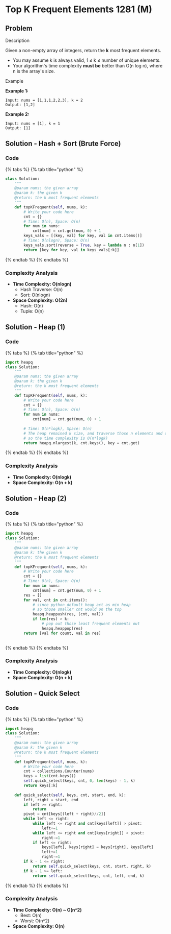 # Top K Frequent Elements 1281 \(M\)

## Problem

Description

Given a non-empty array of integers, return the **k** most frequent elements.

* You may assume k is always valid, 1 ≤ k ≤ number of unique elements.
* Your algorithm's time complexity **must be** better than O\(n log n\), where n is the array's size.

Example

**Example 1:**

```text
Input: nums = [1,1,1,2,2,3], k = 2
Output: [1,2]
```

**Example 2:**

```text
Input: nums = [1], k = 1
Output: [1]
```

## Solution - Hash + Sort \(Brute Force\)

### Code

{% tabs %}
{% tab title="python" %}
```python
class Solution:
    """
    @param nums: the given array
    @param k: the given k
    @return: the k most frequent elements
    """
    def topKFrequent(self, nums, k):
        # Write your code here
        cnt = {}
        # Time: O(n), Space: O(n)
        for num in nums:
            cnt[num] = cnt.get(num, 0) + 1
        keys_vals = [(key, val) for key, val in cnt.items()]
        # Time: O(nlogn), Space: O(n)
        keys_vals.sort(reverse = True, key = lambda n : n[1])
        return [key for key, val in keys_vals[:k]]
```
{% endtab %}
{% endtabs %}

### Complexity Analysis

* **Time Complexity: O\(nlogn\)**
  * Hash Traverse: O\(n\)
  * Sort: O\(nlogn\)
* **Space Complexity: O\(2n\)**
  * Hash: O\(n\)
  * Tuple: O\(n\)

## Solution - Heap \(1\)

### Code

{% tabs %}
{% tab title="python" %}
```python
import heapq
class Solution:
    """
    @param nums: the given array
    @param k: the given k
    @return: the k most frequent elements
    """
    def topKFrequent(self, nums, k):
        # Write your code here
        cnt = {}
        # Time: O(n), Space: O(n)
        for num in nums:
            cnt[num] = cnt.get(num, 0) + 1
        
        # Time: O(n*logk), Space: O(n)
        # The heap remained k size, and traverse those n elements and do heappushpop one at a time (each takes O(logk) times)
        # so the time complexity is O(n*logk)
        return heapq.nlargest(k, cnt.keys(), key = cnt.get)
```
{% endtab %}
{% endtabs %}

### Complexity Analysis

* **Time Complexity: O\(nlogk\)**
* **Space Complexity: O\(n + k\)**

## Solution - Heap \(2\)

### Code

{% tabs %}
{% tab title="python" %}
```python
import heapq
class Solution:
    """
    @param nums: the given array
    @param k: the given k
    @return: the k most frequent elements
    """
    def topKFrequent(self, nums, k):
        # Write your code here
        cnt = {}
        # Time: O(n), Space: O(n)
        for num in nums:
            cnt[num] = cnt.get(num, 0) + 1
        res = []
        for val, cnt in cnt.items():
            # since python default heap act as min heap
            # so those smaller cnt would on the top
            heapq.heappush(res, (cnt, val))
            if len(res) > k:
                # pop out those least frequent elements out
                heapq.heappop(res)
        return [val for count, val in res]
        

```
{% endtab %}
{% endtabs %}

### Complexity Analysis

* **Time Complexity: O\(nlogk\)**
* **Space Complexity: O\(n + k\)**

## Solution - Quick Select

### Code

{% tabs %}
{% tab title="python" %}
```python
import heapq
class Solution:
    """
    @param nums: the given array
    @param k: the given k
    @return: the k most frequent elements
    """
    def topKFrequent(self, nums, k):
        # Write your code here
        cnt = collections.Counter(nums)
        keys = list(cnt.keys())
        self.quick_select(keys, cnt, 0, len(keys) - 1, k)
        return keys[:k]
    
    def quick_select(self, keys, cnt, start, end, k):
        left, right = start, end
        if left >= right:
            return
        pivot = cnt[keys[(left + right)//2]]
        while left <= right:
            while left <= right and cnt[keys[left]] > pivot:
                left+=1
            while left <= right and cnt[keys[right]] < pivot:
                right-=1
            if left <= right:
                keys[left], keys[right] = keys[right], keys[left]
                left+=1
                right-=1
        if k - 1 <= right:
            return self.quick_select(keys, cnt, start, right, k)
        if k - 1 >= left:
            return self.quick_select(keys, cnt, left, end, k)
```
{% endtab %}
{% endtabs %}

### Complexity Analysis

* **Time Complexity: O\(n\) ~ O\(n^2\)**
  * Best: O\(n\)
  * Worst: O\(n^2\)
* **Space Complexity: O\(n\)**

